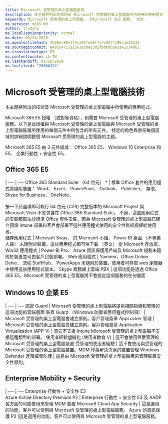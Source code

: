 ```yaml
---
title: Microsoft 受管理的桌上型電腦技術
description: 本主題將列出的技術及 Microsoft 受管理的桌上型電腦中所使用的應用程式。
keywords: Microsoft 受管理的桌上型電腦、 [Microsoft 365 服務、 文件
ms.service: m365-md
author: trudyha
ms.localizationpriority: normal
ms.date: 09/24/2018
ms.openlocfilehash: 4b26ec88e1f4ca95fee6f7c4c927fc06cab32135
ms.sourcegitcommit: e491c4713115610cbe13d2fbd0d65e1a41c34d62
ms.translationtype: MT
ms.contentlocale: zh-TW
ms.lasthandoff: 01/16/2019
ms.locfileid: "26866324"
---
```

# <a name="microsoft-managed-desktop-technologies"></a>Microsoft 受管理的桌上型電腦技術

本主題將列出的技術及 Microsoft 受管理的桌上型電腦中所使用的應用程式。

<!-- Microsoft 365 E5; Device as a Service -->
<!-- in O365 table, standard suite, removed this sentence "Please see the Installation of Project/Visio 64bit Click to Run Addendum for important deployment instructions. -->

Microsoft 365 E5 授權 （或對等資格），則需要 Microsoft 受管理的桌上型電腦服務。以下是此授權與 Microsoft 受管理的桌上型電腦與 Microsoft 受管理的桌上型電腦裝置所使用的每個元件中所包含的所有元件。 特定的角色與責任每個區域的詳細說明整個 Microsoft 受管理的桌上型電腦的主題。 

Microsoft 365 E5 由 3 元件組成： Office 365 E5、 Windows 10 Enterprise 和 E5、 企業行動性 + 安全性 E5。  

## <a name="office-365-e5"></a>Office 365 E5
 |
 --- | ---
Office 365 Standard Suite （64 位元） * | 標準 Office 套件的應用程式將隨附裝置： Word、 Excel、 PowerPoint、 Outlook、 Publisher、 存取、 Skype for Business、 OneNote。<br><br>按一下此選項即可執行 64 位元 (C2R) 完整版本的 Microsoft Project 與 Microsoft Visio 不會包含在 Office 365 Standard Suite。 不過，這些應用程式的安裝都取決於標準 Office 套件安裝，因為 Microsoft 受管理的桌上型電腦已建立預設 Intune 部署和客戶會部署至這些應用程式使用的安全性群組授權給使用者。  
儲存應用程式 |    Microsoft Sway、 的 Microsoft 小組、 Power BI 桌面 （不專業人員） 未隨附於裝置。這些應用程式都可供下載 （英文） 從 Microsoft 存放區。
Win32 應用程式 |    Power BI Pro、 Azure 資訊保護用戶端及 Microsoft 規劃未隨附於裝置並可由客戶封裝部署。 
Web 應用程式 |  Yammer，Office Online Delve、 流程 StaffHub、 PowerApps 未隨附於裝置。使用者可存取 web 瀏覽器中使用這些應用程式版本。
Skype 商務線上雲端 PBX | 這項功能是透過 Office 365 E5。Microsoft 受管理的桌上型電腦將不會設定這項服務的任何層面

## <a name="windows-10-enterprise-e5"></a>Windows 10 企業 E5

 |
 --- | ---
認證 Guard |  Microsoft 受管理的桌上型電腦將提供相關指導和管理的這項功能的雲端層面
裝置 Guard （Windows 防禦者應用程式控制項） | Microsoft 受管理的桌上型電腦會建立原則。客戶管理簽章
AppLocker 管理 |  Microsoft 受管理的桌上型電腦會建立原則。客戶管理簽章
Application Virtualization (APP-V) |    當它不支援 Intune Microsoft 受管理的桌上型電腦不支援這種類型的部署。
使用者經驗虛擬化 (使用者教育 V) | 這不會使用與受管理的 Microsoft 受管理的桌上型電腦裝置
受管理的使用者經驗  | 這不會使用與受管理的 Microsoft 受管理的桌上型電腦裝置。MDM 作為解決方案的裝置管理
Windows Defender 進階威脅防護 |   這是由 Microsoft 受管理的桌上型電腦用來管理裝置安全性原則。 

## <a name="enterprise-mobility--security"></a>Enterprise Mobility + Security 

 |
 --- | ---
Enterprise 行動性 + 安全性 E3<br>Azure Active Directory Premium P2 |    Enterprise 行動性 + 安全性 E3 及 AADP 各方面的可能會用來管理 MDM 裝置
Microsoft Cloud App Security |  這是選用的功能，客戶可以使用與 Microsoft 受管理的桌上型電腦服務。
Azure 的資訊保護 P2  |這是選用的功能，客戶可以使用與 Microsoft 受管理的桌上型電腦服務。

